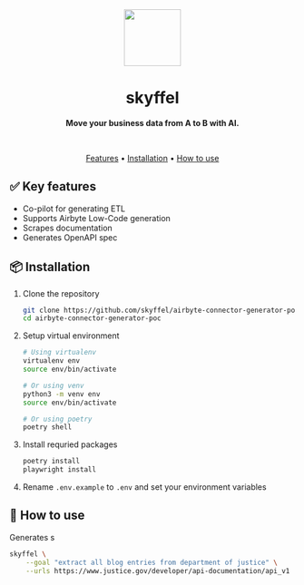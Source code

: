 <div align="center">
	<img width="100px" src="https://framerusercontent.com/images/cAARifhJDsiixC5dDUpMal42BM.svg" />
	<h1>skyffel</h1>
	<p>
		<b>Move your business data from A to B with AI.</b>
	</p>
	<br>
    <p align="center">
        <a href="#-key-features">Features</a> •
        <a href="#-installation">Installation</a> •
        <a href="#-how-to-use">How to use</a>
    </p>
</div>

## ✅ Key features

- Co-pilot for generating ETL
- Supports Airbyte Low-Code generation
- Scrapes documentation
- Generates OpenAPI spec

## 📦 Installation

1. Clone the repository

   ```bash
   git clone https://github.com/skyffel/airbyte-connector-generator-poc
   cd airbyte-connector-generator-poc
   ```

2. Setup virtual environment

   ```bash
   # Using virtualenv
   virtualenv env
   source env/bin/activate

   # Or using venv
   python3 -m venv env
   source env/bin/activate

   # Or using poetry
   poetry shell
   ```

3. Install requried packages

   ```bash
   poetry install
   playwright install
   ```

4. Rename `.env.example` to `.env` and set your environment variables

## 🚀 How to use

Generates s

```bash
skyffel \
    --goal "extract all blog entries from department of justice" \
    --urls https://www.justice.gov/developer/api-documentation/api_v1
```
